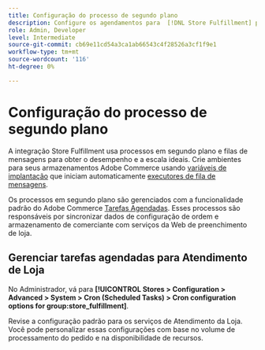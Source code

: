 ```yaml
---
title: Configuração do processo de segundo plano
description: Configure os agendamentos para  [!DNL Store Fulfillment] processos em segundo plano usados na sincronização de dados com os serviços de preenchimento.
role: Admin, Developer
level: Intermediate
source-git-commit: cb69e11cd54a3ca1ab66543c4f28526a3cf1f9e1
workflow-type: tm+mt
source-wordcount: '116'
ht-degree: 0%

---
```



# Configuração do processo de segundo plano

A integração Store Fulfillment usa processos em segundo plano e filas de mensagens para obter o desempenho e a escala ideais. Crie ambientes para seus armazenamentos Adobe Commerce usando [variáveis de implantação](https://experienceleague.adobe.com/pt-br/docs/commerce-cloud-service/user-guide/configure/env/stage/variables-deploy#cron_consumers_runner) que iniciam automaticamente [executores de fila de mensagens](https://experienceleague.adobe.com/pt-br/docs/commerce-operations/configuration-guide/message-queues/message-queue-framework).

Os processos em segundo plano são gerenciados com a funcionalidade padrão do Adobe Commerce [Tarefas Agendadas](https://experienceleague.adobe.com/pt-br/docs/commerce-admin/systems/tools/cron). Esses processos são responsáveis por sincronizar dados de configuração de ordem e armazenamento de comerciante com serviços da Web de preenchimento de loja.

## Gerenciar tarefas agendadas para Atendimento de Loja

No Administrador, vá para **[!UICONTROL Stores > Configuration > Advanced > System > Cron (Scheduled Tasks) > Cron configuration options for group:store_fulfillment]**.

Revise a configuração padrão para os serviços de Atendimento da Loja. Você pode personalizar essas configurações com base no volume de processamento do pedido e na disponibilidade de recursos.
